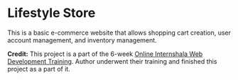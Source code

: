 # Lifestyle Store
This is a basic e-commerce website that allows shopping cart creation, user account management, and inventory management.


**Credit:** This project is a part of the 6-week [Online Internshala Web Development Training](https://trainings.internshala.com/web-development-training). Author underwent their training and finished this project as a part of it.
